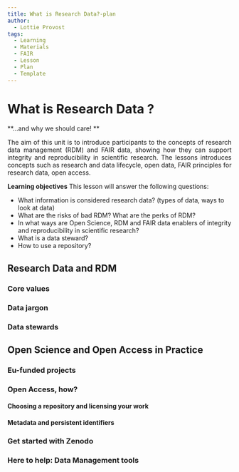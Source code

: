 ```yaml
---
title: What is Research Data?-plan
author:
  - Lottie Provost
tags:
  - Learning
  - Materials
  - FAIR
  - Lesson
  - Plan
  - Template
---
```


# What is Research Data ? 
**...and why we should care! ** 

<p align="justify">The aim of this unit is to introduce participants to the concepts of research data management (RDM) and FAIR data, showing how they can support integrity and reproducibility in scientific research. The lessons introduces concepts such as research and data lifecycle, open data, FAIR principles for research data, open access. </p>

**Learning objectives**
This lesson will answer the following questions: 
- What information is considered research data? (types of data, ways to look at data)
- What are the risks of bad RDM? What are the perks of RDM?
- In what ways are Open Science, RDM and FAIR data enablers of integrity and reproducibility in scientific research?
- What is a data steward?
- How to use a repository? 

## Research Data and RDM
### Core values
### Data jargon 
### Data stewards

## Open Science and Open Access in Practice
### Eu-funded projects
### Open Access, how?
#### Choosing a repository and licensing your work
#### Metadata and persistent identifiers
### Get started with Zenodo
### Here to help: Data Management tools
